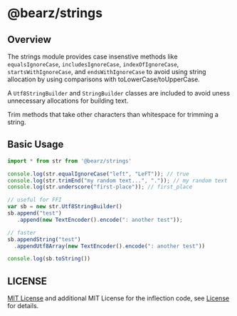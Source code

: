 # @bearz/strings

## Overview

The strings module provides case insenstive methods like `equalsIgnoreCase`,
`includesIgnoreCase`, `indexOfIgnoreCase`, `startsWithIgnoreCase`, and
`endsWithIgnoreCase` to avoid using string allocation by using comparisons with
toLowerCase/toUpperCase.

A `Utf8StringBuilder` and `StringBuilder` classes are included to avoid
uness unnecessary allocations for building text.

Trim methods that take other characters than whitespace for trimming a string.

## Basic Usage

```typescript
import * from str from '@bearz/strings'

console.log(str.equalIgnoreCase("left", "LeFT")); // true
console.log(str.trimEnd("my random text...", ".")); // my random text
console.log(str.underscore("first-place")); // first_place

// useful for FFI
var sb = new str.Utf8StringBuilder()
sb.append("test")
   .append(new TextEncoder().encode(": another test"));

// faster
sb.appendString("test")
  .appendUtf8Array(new TextEncoder().encode(": another test"))

console.log(sb.toString())
```

## LICENSE

[MIT License](./LICENSE.md) and additional MIT License for the
inflection code, see [License](./LICENSE.md) for details.
